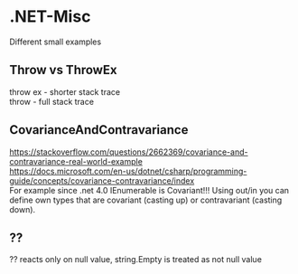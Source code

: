 # .NET-Misc
Different small examples

## Throw vs ThrowEx
throw ex - shorter stack trace   
throw - full stack trace

## CovarianceAndContravariance
https://stackoverflow.com/questions/2662369/covariance-and-contravariance-real-world-example   
https://docs.microsoft.com/en-us/dotnet/csharp/programming-guide/concepts/covariance-contravariance/index   
For example since .net 4.0 IEnumerable is Covariant!!! Using out/in you can define own types
that are covariant (casting up) or contravariant (casting down).

## ??
?? reacts only on null value, string.Empty is treated as not null value
